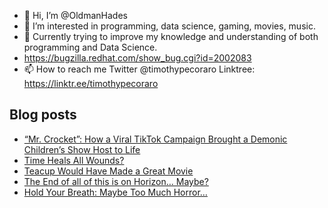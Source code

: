 - 👋 Hi, I’m @OldmanHades
- 👀 I’m interested in programming, data science, gaming, movies, music.
- 🌱 Currently trying to improve my knowledge and understanding of both programming and Data Science.
- https://bugzilla.redhat.com/show_bug.cgi?id=2002083
- 📫 How to reach me Twitter @timothypecoraro
Linktree: https://linktr.ee/timothypecoraro

## Blog posts
<!-- BLOG-POST-LIST:START -->
- [“Mr. Crocket”: How a Viral TikTok Campaign Brought a Demonic Children’s Show Host to Life](https://medium.com/@timothypecoraro/mr-crocket-how-a-viral-tiktok-campaign-brought-a-demonic-childrens-show-host-to-life-68c17a1c4445?source=rss-5097f5c9b801------2)
- [Time Heals All Wounds?](https://medium.com/@timothypecoraro/time-heals-all-wounds-a0c72f0071df?source=rss-5097f5c9b801------2)
- [Teacup Would Have Made a Great Movie](https://medium.com/@timothypecoraro/teacup-would-have-made-a-great-movie-3175cc488732?source=rss-5097f5c9b801------2)
- [The End of all of this is on Horizon… Maybe?](https://medium.com/@timothypecoraro/the-end-of-all-of-this-is-on-horizon-maybe-e84a5794bdcc?source=rss-5097f5c9b801------2)
- [Hold Your Breath: Maybe Too Much Horror…](https://medium.com/@timothypecoraro/hold-your-breath-maybe-too-much-horror-988a95113402?source=rss-5097f5c9b801------2)
<!-- BLOG-POST-LIST:END -->
